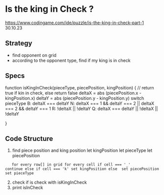 # Is the king in Check ?

https://www.codingame.com/ide/puzzle/is-the-king-in-check-part-1
30.10.23

## Strategy

-   find opponent on grid
-   according to the opponent type, find if my king is in check

## Specs

function isKingInCheck(pieceType, piecePosition, kingPosition)
{ // return true if kin in check, else return false
deltaX = abs (piecePosition.x - kingPosition.x)
deltaY = abs (piecePosition.y - kingPosition.y)
switch pieceType
B:
deltaX === deltaY
N:
deltaX === 1 && deltaY === 2 || deltaX === 2 && deltaY === 1
R:
!deltaX || !deltaY
Q:
deltaX === deltaY || !deltaX || !deltaY

}

## Code Structure

1. find piece position and king position
   let kingPosition
   let pieceType
   let piecePosition

`	for every row[] in grid
		for every cell
			if cell === '_'				
				continue
			else if cell === 'k'
				set kingPosition
			else 
				set piecePosition
				set pieceType`

2. check if is check with isKingInCheck
3. print isInCheck
